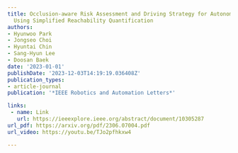 ```yaml
---
title: Occlusion-aware Risk Assessment and Driving Strategy for Autonomous Vehicles
  Using Simplified Reachability Quantification
authors:
- Hyunwoo Park
- Jongseo Choi
- Hyuntai Chin
- Sang-Hyun Lee
- Doosan Baek
date: '2023-01-01'
publishDate: '2023-12-03T14:19:19.036408Z'
publication_types:
- article-journal
publication: '*IEEE Robotics and Automation Letters*'

links:
 - name: Link
   url: https://ieeexplore.ieee.org/abstract/document/10305287
url_pdf: https://arxiv.org/pdf/2306.07004.pdf
url_video: https://youtu.be/TJo2pfhkxw4

---
```

